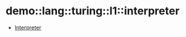 # demo::lang::turing::l1::interpreter


   * [Interpreter](Library/demo/lang/turing/l1/interpreter/Interpreter.md)